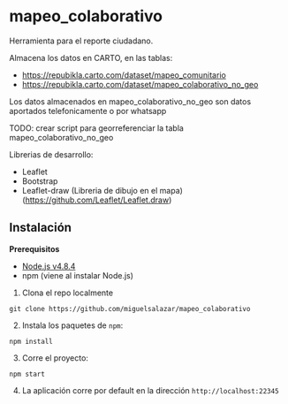# mapeo_colaborativo

Herramienta para el reporte ciudadano.

Almacena los datos en CARTO, en las tablas:
- https://repubikla.carto.com/dataset/mapeo_comunitario
- https://repubikla.carto.com/dataset/mapeo_colaborativo_no_geo

Los datos almacenados en mapeo_colaborativo_no_geo son datos aportados telefonicamente o por whatsapp

TODO: crear script para georreferenciar la tabla mapeo_colaborativo_no_geo

Librerias de desarrollo:
- Leaflet
- Bootstrap
- Leaflet-draw (Libreria de dibujo en el mapa) (https://github.com/Leaflet/Leaflet.draw)

## Instalación

**Prerequisitos**
- [Node.js v4.8.4](https://nodejs.org/en/download/)
- npm (viene al instalar Node.js)

1. Clona el repo localmente
```
git clone https://github.com/miguelsalazar/mapeo_colaborativo
```
2. Instala los paquetes de `npm`:
```
npm install
```
3. Corre el proyecto:
```
npm start
```
4. La aplicación corre por default en la dirección `http://localhost:22345`
